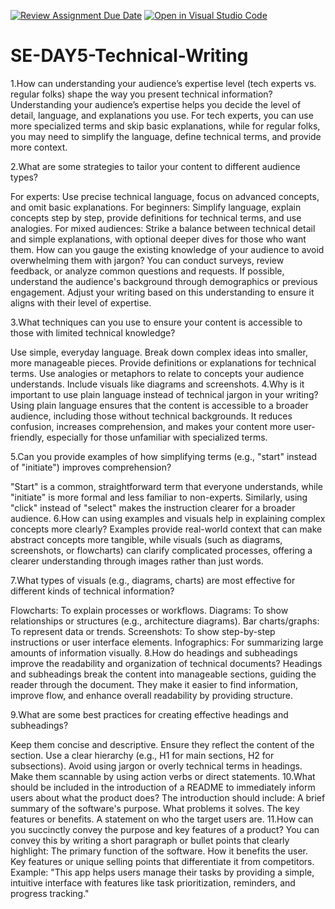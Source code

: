 [![Review Assignment Due Date](https://classroom.github.com/assets/deadline-readme-button-22041afd0340ce965d47ae6ef1cefeee28c7c493a6346c4f15d667ab976d596c.svg)](https://classroom.github.com/a/zsAR-pyY)
[![Open in Visual Studio Code](https://classroom.github.com/assets/open-in-vscode-2e0aaae1b6195c2367325f4f02e2d04e9abb55f0b24a779b69b11b9e10269abc.svg)](https://classroom.github.com/online_ide?assignment_repo_id=17343698&assignment_repo_type=AssignmentRepo)
# SE-DAY5-Technical-Writing

1.How can understanding your audience’s expertise level (tech experts vs. regular folks) shape the way you present technical information? Understanding your audience’s expertise helps you decide the level of detail, language, and explanations you use. For tech experts, you can use more specialized terms and skip basic explanations, while for regular folks, you may need to simplify the language, define technical terms, and provide more context.

2.What are some strategies to tailor your content to different audience types?

For experts: Use precise technical language, focus on advanced concepts, and omit basic explanations.
For beginners: Simplify language, explain concepts step by step, provide definitions for technical terms, and use analogies.
For mixed audiences: Strike a balance between technical detail and simple explanations, with optional deeper dives for those who want them.
How can you gauge the existing knowledge of your audience to avoid overwhelming them with jargon? You can conduct surveys, review feedback, or analyze common questions and requests. If possible, understand the audience's background through demographics or previous engagement. Adjust your writing based on this understanding to ensure it aligns with their level of expertise.

3.What techniques can you use to ensure your content is accessible to those with limited technical knowledge?

Use simple, everyday language.
Break down complex ideas into smaller, more manageable pieces.
Provide definitions or explanations for technical terms.
Use analogies or metaphors to relate to concepts your audience understands.
Include visuals like diagrams and screenshots.
4.Why is it important to use plain language instead of technical jargon in your writing? Using plain language ensures that the content is accessible to a broader audience, including those without technical backgrounds. It reduces confusion, increases comprehension, and makes your content more user-friendly, especially for those unfamiliar with specialized terms.

5.Can you provide examples of how simplifying terms (e.g., "start" instead of "initiate") improves comprehension?

"Start" is a common, straightforward term that everyone understands, while "initiate" is more formal and less familiar to non-experts.
Similarly, using "click" instead of "select" makes the instruction clearer for a broader audience.
6.How can using examples and visuals help in explaining complex concepts more clearly? Examples provide real-world context that can make abstract concepts more tangible, while visuals (such as diagrams, screenshots, or flowcharts) can clarify complicated processes, offering a clearer understanding through images rather than just words.

7.What types of visuals (e.g., diagrams, charts) are most effective for different kinds of technical information?

Flowcharts: To explain processes or workflows.
Diagrams: To show relationships or structures (e.g., architecture diagrams).
Bar charts/graphs: To represent data or trends.
Screenshots: To show step-by-step instructions or user interface elements.
Infographics: For summarizing large amounts of information visually.
8.How do headings and subheadings improve the readability and organization of technical documents? Headings and subheadings break the content into manageable sections, guiding the reader through the document. They make it easier to find information, improve flow, and enhance overall readability by providing structure.

9.What are some best practices for creating effective headings and subheadings?

Keep them concise and descriptive.
Ensure they reflect the content of the section.
Use a clear hierarchy (e.g., H1 for main sections, H2 for subsections).
Avoid using jargon or overly technical terms in headings.
Make them scannable by using action verbs or direct statements.
10.What should be included in the introduction of a README to immediately inform users about what the product does? The introduction should include:
A brief summary of the software's purpose.
What problems it solves.
The key features or benefits.
A statement on who the target users are.
11.How can you succinctly convey the purpose and key features of a product? You can convey this by writing a short paragraph or bullet points that clearly highlight:
The primary function of the software.
How it benefits the user.
Key features or unique selling points that differentiate it from competitors. Example: "This app helps users manage their tasks by providing a simple, intuitive interface with features like task prioritization, reminders, and progress tracking."









